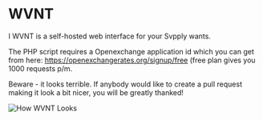 WVNT
====

I WVNT is a self-hosted web interface for your Svpply wants.

The PHP script requires a Openexchange application id which you can get from here: https://openexchangerates.org/signup/free (free plan gives you 1000 requests p/m.

Beware - it looks terrible. If anybody would like to create a pull request making it look a bit nicer, you will be greatly thanked!

![How WVNT Looks](http://d.pr/i/lqxT+ "How WVNT Looks")
